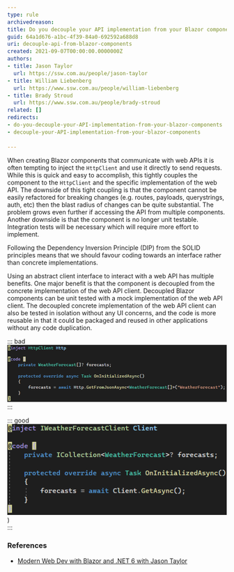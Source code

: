 ```yaml
---
type: rule
archivedreason: 
title: Do you decouple your API implementation from your Blazor components?
guid: 64a1d676-a1bc-4f39-84a0-692592a688d8
uri: decouple-api-from-blazor-components
created: 2021-09-07T00:00:00.0000000Z
authors:
- title: Jason Taylor
  url: https://ssw.com.au/people/jason-taylor
- title: William Liebenberg
  url: https://www.ssw.com.au/people/william-liebenberg
- title: Brady Stroud
  url: https://www.ssw.com.au/people/brady-stroud
related: []
redirects:
- do-you-decouple-your-API-implementation-from-your-blazor-components
- decouple-your-API-implementation-from-your-blazor-components

---
```


When creating Blazor components that communicate with web APIs it is often tempting to inject the `HttpClient` and use it directly to send requests. While this is quick and easy to accomplish, this tightly couples the component to the `HttpClient` and the specific implementation of the web API. The downside of this tight coupling is that the component cannot be easily refactored for breaking changes (e.g. routes, payloads, querystrings, auth, etc) then the blast radius of changes can be quite substantial. The problem grows even further if accessing the API from multiple components. Another downside is that the component is no longer unit testable. Integration tests will be necessary which will require more effort to implement.

<!--endintro-->

Following the Dependency Inversion Principle (DIP) from the SOLID principles means that we should favour coding towards an interface rather than concrete implementations.

Using an abstract client interface to interact with a web API has multiple benefits. One major benefit is that the  component is decoupled from the concrete implementation of the web API client. Decoupled Blazor components can be unit tested with a mock implementation of the web API client. The decoupled concrete implementation of the web API client can also be tested in isolation without any UI concerns, and the code is more reusable in that it could be packaged and reused in other applications without any code duplication.

::: bad  
![Figure: Bad example - Component depends on HttpClient directly](blazor-decouple-bad-example.png)  
:::


::: good
![Figure: Good example - Component depends on web API client abstraction](blazor-decouple-good-example.png))  
:::

### References

* [Modern Web Dev with Blazor and .NET 6 with Jason Taylor](https://www.youtube.com/watch?v=lRYrhj9lwQk)
